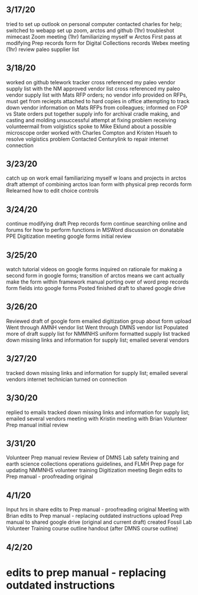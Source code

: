 ## 3/17/20
tried to set up outlook on personal computer
contacted charles for help; switched to webapp
set up zoom, arctos and github (1hr)
troubleshot mimecast
Zoom meeting (1hr)
familiarizing myself w Arctos
First pass at modifying Prep records form for Digital Collections records
Webex meeting (1hr)
review paleo supplier list


## 3/18/20
worked on github telework tracker
cross referenced my paleo vendor supply list with the NM approved vendor list
cross referenced my paleo vendor supply list with Mats RFP orders; no vendor info provided on RFPs, must get from reciepts attached to hard copies in office
attempting to track down vendor information on Mats RFPs from colleagues; informed on FOP vs State orders
put together supply info for archival cradle making, and casting and molding
unsuccessful attempt at fixing problem receiving volunteermail from volgistics
spoke to Mike Eklund about a possible microscope order
worked with Charles Compton and Kristen Hsueh to resolve volgistics problem
Contacted Centurylink to repair internet connection 


## 3/23/20
catch up on work email
familiarizing myself w loans and projects in arctos
draft attempt of combining arctos loan form with physical prep records form
Relearned how to edit choice controls


## 3/24/20
continue modifying draft Prep records form
continue searching online and forums for how to perform functions in MSWord
discussion on donatable PPE
Digitization meeting
google forms initial review

## 3/25/20
watch tutorial videos on google forms
inquired on rationale for making a second form in google forms; transition of arctos means we cant actually make the form within framework
manual porting over of word prep records form fields into google forms
Posted finished draft to shared google drive


## 3/26/20
Reviewed draft of google form
emailed digitization group about form upload
Went through AMNH vendor list
Went through DMNS vendor list
Populated more of draft supply list for NMMNHS
uniform formatted supply list 
tracked down missing links and information for supply list; emailed several vendors


## 3/27/20
tracked down missing links and information for supply list; emailed several vendors
internet technician turned on connection


## 3/30/20
replied to emails
tracked down missing links and information for supply list; emailed several vendors
meeting with Kristin
meeting with Brian
Volunteer Prep manual initial review


## 3/31/20
Volunteer Prep manual review
Review of DMNS Lab safety training and earth science collections operations guidelines, and FLMH Prep page for updating NMMNHS volunteer training
Digitization meeting
Begin edits to Prep manual - proofreading original


## 4/1/20
Input hrs in share
edits to Prep manual - proofreading original
Meeting with Brian
edits to Prep manual - replacing outdated instructions
upload Prep manual to shared google drive (original and current draft)
created Fossil Lab Volunteer Training course outline handout (after DMNS course outline)


## 4/2/20
# edits to prep manual - replacing outdated instructions







